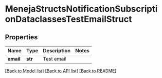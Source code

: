 # MenejaStructsNotificationSubscriptionDataclassesTestEmailStruct

## Properties
Name | Type | Description | Notes
------------ | ------------- | ------------- | -------------
**email** | **str** | Test email | 

[[Back to Model list]](../README.md#documentation-for-models) [[Back to API list]](../README.md#documentation-for-api-endpoints) [[Back to README]](../README.md)


